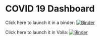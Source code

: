 # COVID 19 Dashboard
Click here to launch it in a binder: 
[![Binder](https://mybinder.org/badge_logo.svg)](https://mybinder.org/v2/gh/Haibo93/COVID_Dashboard/HEAD)

Click here to launch it in Voila:
[![Binder](https://mybinder.org/badge_logo.svg)](https://mybinder.org/v2/gh/Haibo93/COVID_Dashboard/HEAD?urlpath=voila%2Frender%2FDashboard.ipynb)
